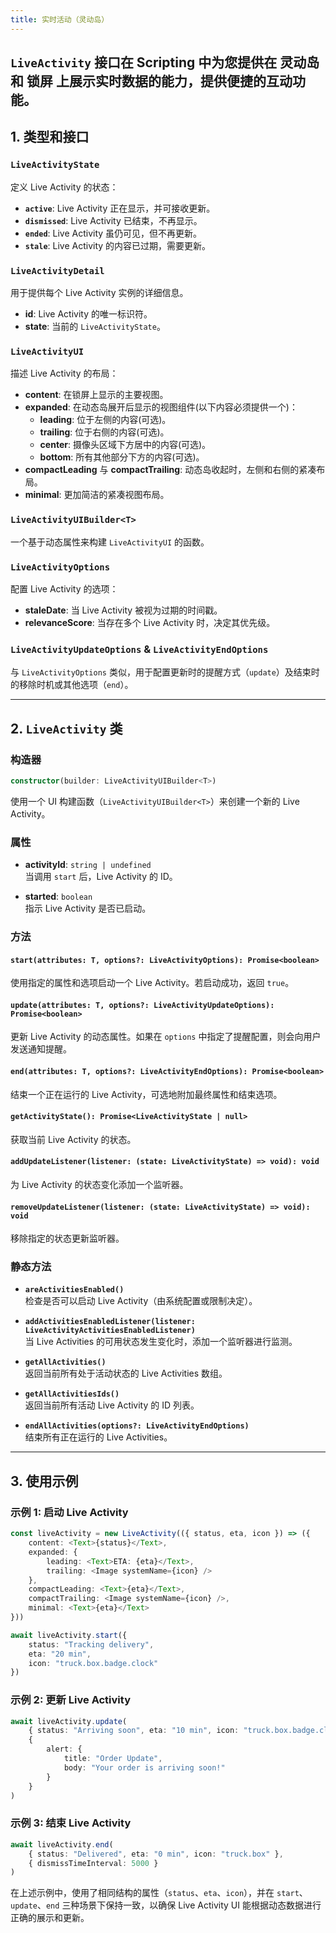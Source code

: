 ```yaml
---
title: 实时活动（灵动岛）
---
```

`LiveActivity` 接口在 Scripting 中为您提供在 **灵动岛** 和 **锁屏** 上展示实时数据的能力，提供便捷的互动功能。
---

## 1. 类型和接口

### `LiveActivityState`
定义 Live Activity 的状态：
- **`active`**: Live Activity 正在显示，并可接收更新。
- **`dismissed`**: Live Activity 已结束，不再显示。
- **`ended`**: Live Activity 虽仍可见，但不再更新。
- **`stale`**: Live Activity 的内容已过期，需要更新。

### `LiveActivityDetail`
用于提供每个 Live Activity 实例的详细信息。
- **id**: Live Activity 的唯一标识符。
- **state**: 当前的 `LiveActivityState`。

### `LiveActivityUI`
描述 Live Activity 的布局：
- **content**: 在锁屏上显示的主要视图。
- **expanded**: 在动态岛展开后显示的视图组件(以下内容必须提供一个)：
  - **leading**: 位于左侧的内容(可选)。
  - **trailing**: 位于右侧的内容(可选)。
  - **center**: 摄像头区域下方居中的内容(可选)。
  - **bottom**: 所有其他部分下方的内容(可选)。
- **compactLeading** 与 **compactTrailing**: 动态岛收起时，左侧和右侧的紧凑布局。
- **minimal**: 更加简洁的紧凑视图布局。

### `LiveActivityUIBuilder<T>`
一个基于动态属性来构建 `LiveActivityUI` 的函数。

### `LiveActivityOptions`
配置 Live Activity 的选项：
- **staleDate**: 当 Live Activity 被视为过期的时间戳。
- **relevanceScore**: 当存在多个 Live Activity 时，决定其优先级。

### `LiveActivityUpdateOptions` & `LiveActivityEndOptions`
与 `LiveActivityOptions` 类似，用于配置更新时的提醒方式（`update`）及结束时的移除时机或其他选项（`end`）。

---

## 2. `LiveActivity` 类

### 构造器

```typescript
constructor(builder: LiveActivityUIBuilder<T>)
```
使用一个 UI 构建函数（`LiveActivityUIBuilder<T>`）来创建一个新的 Live Activity。

### 属性

- **activityId**: `string | undefined`  
  当调用 `start` 后，Live Activity 的 ID。

- **started**: `boolean`  
  指示 Live Activity 是否已启动。

### 方法

#### `start(attributes: T, options?: LiveActivityOptions): Promise<boolean>`
使用指定的属性和选项启动一个 Live Activity。若启动成功，返回 `true`。

#### `update(attributes: T, options?: LiveActivityUpdateOptions): Promise<boolean>`
更新 Live Activity 的动态属性。如果在 `options` 中指定了提醒配置，则会向用户发送通知提醒。

#### `end(attributes: T, options?: LiveActivityEndOptions): Promise<boolean>`
结束一个正在运行的 Live Activity，可选地附加最终属性和结束选项。

#### `getActivityState(): Promise<LiveActivityState | null>`
获取当前 Live Activity 的状态。

#### `addUpdateListener(listener: (state: LiveActivityState) => void): void`
为 Live Activity 的状态变化添加一个监听器。

#### `removeUpdateListener(listener: (state: LiveActivityState) => void): void`
移除指定的状态更新监听器。

### 静态方法

- **`areActivitiesEnabled()`**  
  检查是否可以启动 Live Activity（由系统配置或限制决定）。

- **`addActivitiesEnabledListener(listener: LiveActivityActivitiesEnabledListener)`**  
  当 Live Activities 的可用状态发生变化时，添加一个监听器进行监测。

- **`getAllActivities()`**  
  返回当前所有处于活动状态的 Live Activities 数组。

- **`getAllActivitiesIds()`**  
  返回当前所有活动 Live Activity 的 ID 列表。

- **`endAllActivities(options?: LiveActivityEndOptions)`**  
  结束所有正在运行的 Live Activities。

---

## 3. 使用示例

### 示例 1: 启动 Live Activity

```typescript
const liveActivity = new LiveActivity(({ status, eta, icon }) => ({
    content: <Text>{status}</Text>,
    expanded: {
        leading: <Text>ETA: {eta}</Text>,
        trailing: <Image systemName={icon} />
    },
    compactLeading: <Text>{eta}</Text>,
    compactTrailing: <Image systemName={icon} />,
    minimal: <Text>{eta}</Text>
}))

await liveActivity.start({
    status: "Tracking delivery",
    eta: "20 min",
    icon: "truck.box.badge.clock"
})
```

### 示例 2: 更新 Live Activity

```typescript
await liveActivity.update(
    { status: "Arriving soon", eta: "10 min", icon: "truck.box.badge.clock" },
    {
        alert: {
            title: "Order Update",
            body: "Your order is arriving soon!"
        }
    }
)
```

### 示例 3: 结束 Live Activity

```typescript
await liveActivity.end(
    { status: "Delivered", eta: "0 min", icon: "truck.box" },
    { dismissTimeInterval: 5000 }
)
```

在上述示例中，使用了相同结构的属性（`status`、`eta`、`icon`），并在 `start`、`update`、`end` 三种场景下保持一致，以确保 Live Activity UI 能根据动态数据进行正确的展示和更新。